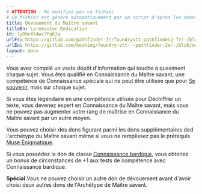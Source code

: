 ```yaml
---
# ATTENTION : Ne modifiez pas ce fichier
# Ce fichier est généré automatiquement par un script d'après les données du module Foundry VTT officiel et de sa traduction
title: Dévouement du Maître savant
titleEn: Loremaster Dedication
id: lyD6eXl4wc7Pq61q
urlFr: https://gitlab.com/pathfinder-fr/foundryvtt-pathfinder2-fr/-/blob/master/data/feats/lyD6eXl4wc7Pq61q.htm
urlEn: https://gitlab.com/hooking/foundry-vtt---pathfinder-2e/-/blob/master/packs/data/feats.db/loremaster-dedication.json
layout: dons
---
```

Vous avez compilé un vaste dépôt d'information qui touche à quasiment chaque sujet. Vous êtes qualifié en Connaissance du Maître savant, une compétence de Connaissance spéciale qui ne peut être utilisée que pour [Se souvenir](../actions/se-souvenir-connaissance.md), mais sur chaque sujet.

Si vous êtes légendaire en une compétence utilisée pour Déchiffrer un texte, vous devenez expert en Connaissance du Maître savant, mais vous ne pouvez pas augmenter votre rang de maîtrise en Connaissance du Maître savant par un autre moyen.

Vous pouvez choisir des dons figurant parmi les dons supplémentaires ded l'archétype du Maître savant même si vous ne remplissez pas le prérequis [Muse Énigmatique](../capacité-classe/muse---énigmatique.md).

Si vous possédez le don de classe [Connaissance bardique](connaissance-bardique.md), vous obtenez un bonus de circonstances de +1 aux tests de compétence avec Connaissance bardique.

**Spécial** Vous ne pouvez choisir un autre don de dévouement avant d'avoir choisi deux autres dons de l'Archétype de Maître savant.
